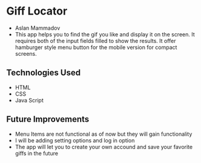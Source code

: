 # Giff Locator
* Aslan Mammadov
* This app helps you to find the gif you like and display it on the screen. It requires both of the input fields filled to show the results. It offer hamburger style menu button for the mobile version for compact screens.
## Technologies Used
* HTML
* CSS
* Java Script
## Future Improvements
* Menu Items are not functional as of now but they will gain functionality
* I will be adding setting options and log in option
* The app will let you to create your own accound and save your favorite giffs in the future
  
